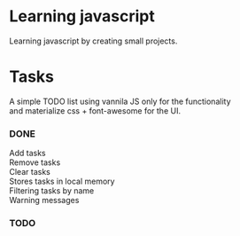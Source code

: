 # Learning javascript

Learning javascript by creating small projects. <br>

# Tasks

A simple TODO list using vannila JS only for the functionality <br>
and materialize css + font-awesome for the UI.

### DONE
Add tasks <br>
Remove tasks <br>
Clear tasks <br>
Stores tasks in local memory <br>
Filtering tasks by name<br>
Warning messages <br>


### TODO

